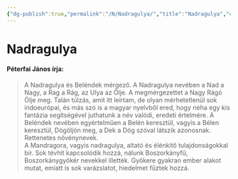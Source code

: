 ```yaml
---
{"dg-publish":true,"permalink":"/N/Nadragulya/","title":"Nadragulya","created":"2023-12-28T09:09","updated":"2023-12-28T09:09"}
---
```



# Nadragulya

#### Péterfai János írja:

> A Nadragulya és Beléndek mérgező. A Nadragulya nevében a Nad a Nagy, a Rag a Rág, az Ulya az Ölje. A megmérgezettet a Nagy Rágó Ölje meg. Talán túlzás, amit itt leírtam, de olyan mérhetetlenül sok indoeurópai, és más szó is a magyar nyelvből ered, hogy néha egy kis fantázia segítségével juthatunk a név valódi, eredeti értelmére. A Beléndek nevében egyértelműen a Belén keresztül, vagyis a Bélen keresztül, Dögöljön meg, a Dek a Dög szóval látszik azonosnak. Rettenetes növénynevek.  
> A Mandragora, vagyis nadragulya, altató és élénkítő tulajdonságokkal bír. Sok tévhit kapcsolódik hozzá, nálunk Boszorkányfű, Boszorkánygyökér nevekkel illették. Gyökere gyakran ember alakot mutat, emiatt is sok varázslatot, hiedelmet fűztek hozzá.  